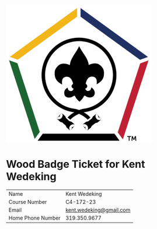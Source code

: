 ![image](Images/WoodBadge.png) 
# Wood Badge Ticket for Kent Wedeking

|  |  |
| ------ | ------ |  
| Name | Kent Wedeking |  
| Course Number | C4-172-23 |  
| Email | kent.wedeking@gmail.com |
| Home Phone Number | 319.350.9677 |


